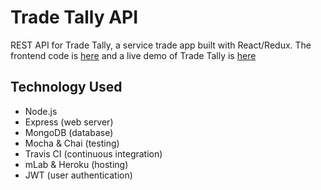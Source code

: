 # Trade Tally API

REST API for Trade Tally, a service trade app built with React/Redux. The frontend code is [here](https://github.com/oneEyedBunny/Trade-Tally-Client) and a live demo of Trade Tally is [here](https://trade-tally-client.herokuapp.com/)

## Technology Used
* Node.js
* Express (web server)
* MongoDB (database)
* Mocha & Chai (testing)
* Travis CI (continuous integration)
* mLab & Heroku (hosting)
* JWT (user authentication)
